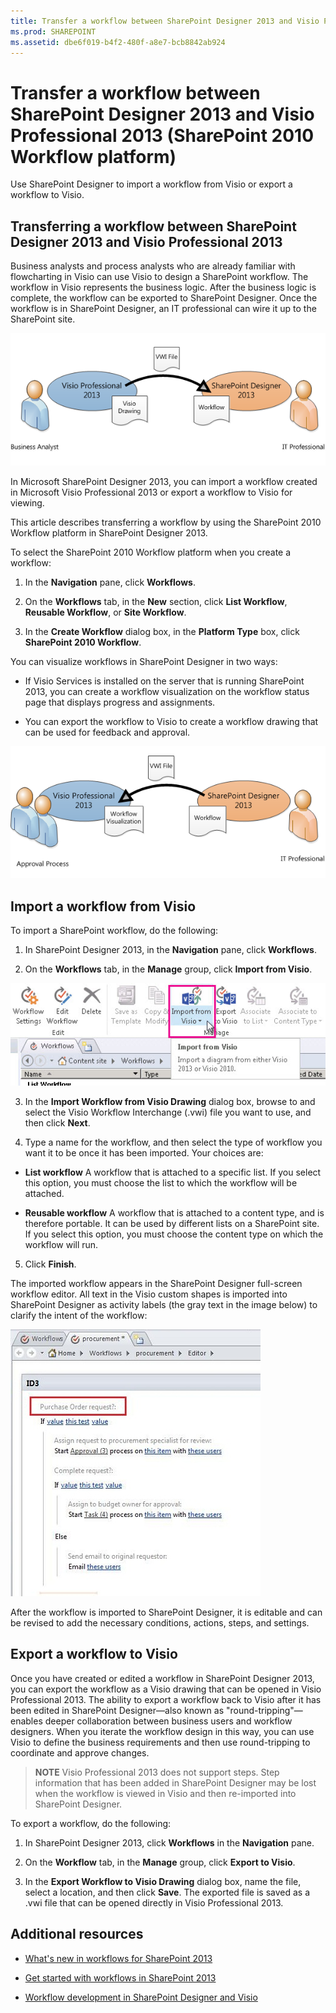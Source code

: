```yaml
---
title: Transfer a workflow between SharePoint Designer 2013 and Visio Professional 2013 (SharePoint 2010 Workflow platform)
ms.prod: SHAREPOINT
ms.assetid: dbe6f019-b4f2-480f-a8e7-bcb8842ab924
---
```



# Transfer a workflow between SharePoint Designer 2013 and Visio Professional 2013 (SharePoint 2010 Workflow platform)
Use SharePoint Designer to import a workflow from Visio or export a workflow to Visio.
## Transferring a workflow between SharePoint Designer 2013 and Visio Professional 2013
<a name="section1"> </a>

Business analysts and process analysts who are already familiar with flowcharting in Visio can use Visio to design a SharePoint workflow. The workflow in Visio represents the business logic. After the business logic is complete, the workflow can be exported to SharePoint Designer. Once the workflow is in SharePoint Designer, an IT professional can wire it up to the SharePoint site.
  
    
    

  
    
    
![Translate business logic to workflow rules](images/spd15-wf-importFromVisio.png)
  
    
    
In Microsoft SharePoint Designer 2013, you can import a workflow created in Microsoft Visio Professional 2013 or export a workflow to Visio for viewing. 
  
    
    
This article describes transferring a workflow by using the SharePoint 2010 Workflow platform in SharePoint Designer 2013.
  
    
    
To select the SharePoint 2010 Workflow platform when you create a workflow:
  
    
    

  
    
    

1. In the **Navigation** pane, click **Workflows**.
    
  
2. On the **Workflows** tab, in the **New** section, click **List Workflow**, **Reusable Workflow**, or **Site Workflow**.
    
  
3. In the **Create Workflow** dialog box, in the **Platform Type** box, click **SharePoint 2010 Workflow**.
    
  
You can visualize workflows in SharePoint Designer in two ways:
  
    
    

- If Visio Services is installed on the server that is running SharePoint 2013, you can create a workflow visualization on the workflow status page that displays progress and assignments.
    
  
- You can export the workflow to Visio to create a workflow drawing that can be used for feedback and approval.
    
  

  
    
    
![Workflow diagrams can be exported to Visio](images/spd15-wf-exportToVisio.png)
  
    
    

  
    
    

  
    
    

## Import a workflow from Visio
<a name="section2"> </a>

To import a SharePoint workflow, do the following:
  
    
    

1. In SharePoint Designer 2013, in the **Navigation** pane, click **Workflows**.
    
  
2. On the **Workflows** tab, in the **Manage** group, click **Import from Visio**.
    
![Import workflow](images/spd15-ImportFromVisio.JPG)
  

  

  
3. In the **Import Workflow from Visio Drawing** dialog box, browse to and select the Visio Workflow Interchange (.vwi) file you want to use, and then click **Next**.
    
  
4. Type a name for the workflow, and then select the type of workflow you want it to be once it has been imported. Your choices are:
    
  - **List workflow** A workflow that is attached to a specific list. If you select this option, you must choose the list to which the workflow will be attached.
    
  
  - **Reusable workflow** A workflow that is attached to a content type, and is therefore portable. It can be used by different lists on a SharePoint site. If you select this option, you must choose the content type on which the workflow will run.
    
  
5. Click **Finish**.
    
  
The imported workflow appears in the SharePoint Designer full-screen workflow editor. All text in the Visio custom shapes is imported into SharePoint Designer as activity labels (the gray text in the image below) to clarify the intent of the workflow:
  
    
    

  
    
    
![Imported workflow](images/spd15-wf-PO.JPG)
  
    
    
After the workflow is imported to SharePoint Designer, it is editable and can be revised to add the necessary conditions, actions, steps, and settings. 
  
    
    

## Export a workflow to Visio
<a name="section3"> </a>

Once you have created or edited a workflow in SharePoint Designer 2013, you can export the workflow as a Visio drawing that can be opened in Visio Professional 2013. The ability to export a workflow back to Visio after it has been edited in SharePoint Designer—also known as "round-tripping"—enables deeper collaboration between business users and workflow designers. When you iterate the workflow design in this way, you can use Visio to define the business requirements and then use round-tripping to coordinate and approve changes.
  
    
    

> **NOTE**
> Visio Professional 2013 does not support steps. Step information that has been added in SharePoint Designer may be lost when the workflow is viewed in Visio and then re-imported into SharePoint Designer. 
  
    
    

To export a workflow, do the following:
  
    
    

1. In SharePoint Designer 2013, click **Workflows** in the **Navigation** pane.
    
  
2. On the **Workflow** tab, in the **Manage** group, click **Export to Visio**.
    
  
3. In the **Export Workflow to Visio Drawing** dialog box, name the file, select a location, and then click **Save**. The exported file is saved as a .vwi file that can be opened directly in Visio Professional 2013.
    
  

## Additional resources
<a name="bk_addresources"> </a>


-  [What's new in workflows for SharePoint 2013](what-s-new-in-workflows-for-sharepoint-2013.md)
    
  
-  [Get started with workflows in SharePoint 2013](get-started-with-workflows-in-sharepoint-2013.md)
    
  
-  [Workflow development in SharePoint Designer and Visio](workflow-development-in-sharepoint-designer-and-visio.md)
    
  

  
    
    

